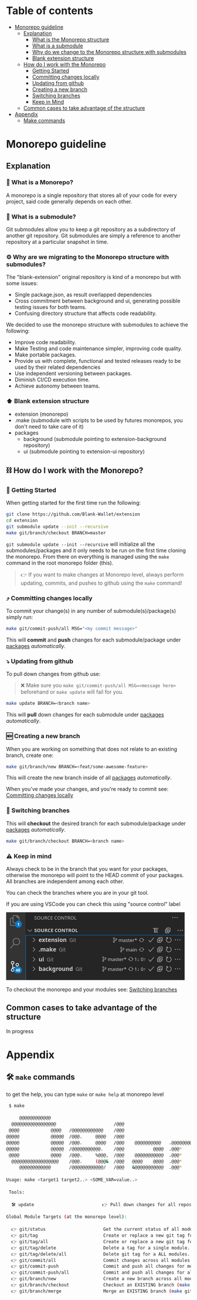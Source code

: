 # Table of contents

* [Monorepo guideline](#guideline)
    - [Explanation](#explanation)
        - [What is the Monorepo structure](#-what-is-a-monorepo)
        - [What is a submodule](#-what-is-a-submodule)
        - [Why do we change to the Monorepo structure with submodules](#%EF%B8%8F-why-are-we-migrating-to-the-monorepo-structure-with-submodules)
        - [Blank extension structure](#-blank-extension-structure)
    - [How do I work with the Monorepo](#-how-do-i-work-with-the-monorepo)
        - [Getting Started](#-getting-started)
        - [Committing changes locally](#-committing-changes-locally)
        - [Updating from github](#-updating-from-github)
        - [Creating a new branch](#-creating-a-new-branch)
        - [Switching branches](#-switching-branches)
        - [Keep in Mind](#%EF%B8%8F-keep-in-mind)
    - [Common cases to take advantage of the structure](#common-cases-to-take-advantage-of-the-structure)
* [Appendix](#appendix)
    - [Make commands](#-make-commands)


# Monorepo guideline
 
## Explanation
 
### 🧰 What is a Monorepo?
 
A monorepo is a single repository that stores all of your code for every project, said code generally depends on each other.
 
### 🧰 What is a submodule?
 
Git submodules allow you to keep a git repository as a subdirectory of another git repository. Git submodules are simply a reference to another repository at a particular snapshot in time.
 
### ⚙️ Why are we migrating to the Monorepo structure with submodules?
 
The "blank-extension" original repository is kind of a monorepo but with some issues:
- Single package.json, as result overlapped dependencies
- Cross commitment between background and ui, generating possible testing issues for both teams.
- Confusing directory structure that affects code readability.
 
We decided to use the monorepo structure with submodules to achieve the following:
- Improve code readability.
- Make Testing and code maintenance simpler, improving code quality.
- Make portable packages.
- Provide us with complete, functional and tested releases ready to be used by their related dependencies
- Use independent versioning between packages.
- Diminish CI/CD execution time.
- Achieve autonomy between teams.
 
### ⬆ Blank extension structure
 
- extension (monorepo)
 - .make (submodule with scripts to be used by futures monorepos, you don't need to take care of it)
 - packages
   - background (submodule pointing to extension-background repository)
   - ui (submodule pointing to extension-ui repository)
 
## ⛓ How do I work with the Monorepo?
 
### 🚉 Getting Started
 
When getting started for the first time run the following:
 
```bash
git clone https://github.com/Blank-Wallet/extension
cd extension
git submodule update --init --recursive
make git/branch/checkout BRANCH=master
```
 
```git submodule update --init --recursive``` will initialize all the submodules/packages and it only needs to be run on the first time cloning the monorepo.
From there on everything is managed using the `make` command in the root monorepo folder (this).
 
> 👉 If you want to make changes at Monorepo level, always perform updating, commits, and pushes to github using the `make` command!
 
### ⤴ Committing changes locally
 
To commit your change(s) in any number of submodule(s)/package(s) simply run:
 
```bash
make git/commit-push/all MSG="<my commit message>"
```
 
This will **commit** and **push** changes for each submodule/package under [packages](../packages) _automatically_.
 
### ⤵ Updating from github
 
To pull down changes from github use:
 
> ❌ Make sure you `make git/commit-push/all MSG=<message here>` beforehand
> or `make update` will fail for you.
 
```bash
make update BRANCH=<branch name>
```
 
This will **pull** down changes for each submodule under [packages](../packages) _automatically_.
 
### 🆕 Creating a new branch
 
When you are working on something that does not relate to an existing branch, create one:
 
```bash
make git/branch/new BRANCH=<feat/some-awesome-feature>
```
 
This will create the new branch inside of all [packages](../packages) _automatically_.
 
When you've made your changes, and you're ready to commit see: [Committing changes locally](#-committing-changes-locally)
 
### 📇 Switching branches
 
This will **checkout** the desired branch for each submodule/package under [packages](../packages) _automatically_.
 
```bash
make git/branch/checkout BRANCH=<branch name>
```

### ⚠️ Keep in mind
 
Always check to be in the branch that you want for your packages, otherwise the monorepo will point to the HEAD commit of your packages. All branches are independent among each other.
 
You can check the branches where you are in your git tool.
 
If you are using VSCode you can check this using "source control" label
 
![diagram](branches.png)

To checkout the monorepo and your modules see: [Switching branches](#-switching-branches)
 
## Common cases to take advantage of the structure
 
In progress


# Appendix

## 🛠 `make` commands

to get the help, you can type ```make``` or ```make help``` at monorepo level

```bash
 $ make

     @@@@@@@@@@@@       
  @@@@@@@@@@@@@@@@@                      /@@@                                 @@@/         
 @@@@            @@@@   /@@@@@@@@@@@@    /@@@                                 @@@/         
@@@@@            @@@@@  /@@@.     @@@@   /@@@                                 @@@/         
@@@@@            @@@@@  /@@@.     @@@@   /@@@    @@@@@@@@@@   .@@@@@@@@@@@.   @@@/  @@@@%  
@@@@@            @@@@@  /@@@@@@@@@@@.    /@@@           @@@@  .@@@*    @@@@   @@@/@@@@*    
 @@@@            @@@@   /@@@.     %@@@,  /@@@    @@@@@@@@@@@  .@@@*    @@@@   @@@@@@@@     
  @@@@@@@@@@@@@@@@@@    /@@@.     (@@@&  /@@@   @@@@    @@@@  .@@@*    @@@@   @@@@ *@@@@   
     @@@@@@@@@@@@       /@@@@@@@@@@@@/   /@@@   &@@@@@@@@@@@  .@@@*    @@@@   @@@/   @@@@* 

Usage: make <target1 target2..> <SOME_VAR=value..>

 Tools:

  🛠 update                          👉 Pull down changes for all repositories.

Global Module Targets (at the monorepo level):

  👉 git/status                      Get the current status of all modules (make git/branch/show).
  👉 git/tag                         Create or replace a new git tag for a single module.
  👉 git/tag/all                     Create or replace a new git tag for a ALL modules.
  👉 git/tag/delete                  Delete a tag for a single module.
  👉 git/tag/delete/all              Delete git tag for a ALL modules.
  👉 git/commit/all                  Commit changes across all modules (does not push!).
  👉 git/commit-push                 Commit and push all changes for module (make git/commit-push MOD=some-module-name MSG="my changes").
  👉 git/commit-push/all             Commit and push all changes for all submodules (make git/commit-push/all MSG="my changes").
  👉 git/branch/new                  Create a new branch across all modules (make git/branch BRANCH=awesome-branch).
  👉 git/branch/checkout             Checkout an EXISTING branch (make git/branch/checkout BRANCH=master).
  👉 git/branch/merge                Merge an EXISTING branch (make git/branch/merge BRANCH=master).

```